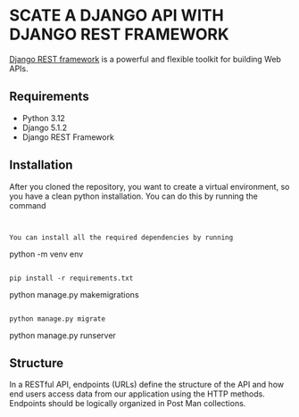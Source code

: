 # SCATE A DJANGO API WITH DJANGO REST FRAMEWORK
[Django REST framework](http://www.django-rest-framework.org/) is a powerful and flexible toolkit for building Web APIs.

## Requirements
- Python 3.12
- Django 5.1.2
- Django REST Framework

## Installation
After you cloned the repository, you want to create a virtual environment, so you have a clean python installation.
You can do this by running the command
```


You can install all the required dependencies by running
```

python -m venv env
```

pip install -r requirements.txt
```

python manage.py makemigrations
```

python manage.py migrate
```
python manage.py runserver

## Structure
In a RESTful API, endpoints (URLs) define the structure of the API and how end users access data from our application using the HTTP methods. Endpoints should be logically organized in Post Man collections.


